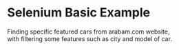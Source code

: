 # Selenium Basic Example
Finding specific featured cars from arabam.com website, </br>
with filtering some features such as city and model of car. </br>
